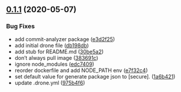## [0.1.1](https://github.com/smoothify/drone-semantic-release/compare/v0.1.0...v0.1.1) (2020-05-07)


### Bug Fixes

* add commit-analyzer package ([e3d2f25](https://github.com/smoothify/drone-semantic-release/commit/e3d2f25c28f6def7a82d9b3f1bac53afad355188))
* add initial drone file ([db198db](https://github.com/smoothify/drone-semantic-release/commit/db198db3bc84f689bad650bbae5764577d51660d))
* add stub for README.md ([30be5a2](https://github.com/smoothify/drone-semantic-release/commit/30be5a2d79eca837de378f7cd8c3c9c39c7e7e61))
* don’t always pull image ([383691c](https://github.com/smoothify/drone-semantic-release/commit/383691cd25ad5f81c269859ce508cea0eead7b5f))
* ignore node_modules ([edc7409](https://github.com/smoothify/drone-semantic-release/commit/edc7409d95aec8ce17a61e7e751413ace4a80ef0))
* reorder dockerfile and add NODE_PATH env ([e7f32c4](https://github.com/smoothify/drone-semantic-release/commit/e7f32c46efc163cfc4c0b46f6fb1ba410df708a8))
* set default value for generate package json to [secure]. ([1a6b421](https://github.com/smoothify/drone-semantic-release/commit/1a6b421b2d84a99f1a350633a85500ce5e65eee6))
* update .drone.yml ([975b4f6](https://github.com/smoothify/drone-semantic-release/commit/975b4f6967b17c22136a812c8d0aee6a8ac91091))
